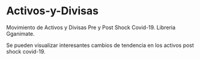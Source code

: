 # Activos-y-Divisas
Movimiento de Activos y Divisas Pre y Post Shock Covid-19. Libreria Gganimate.

Se pueden visualizar interesantes cambios de tendencia en los activos post shock covid-19.
